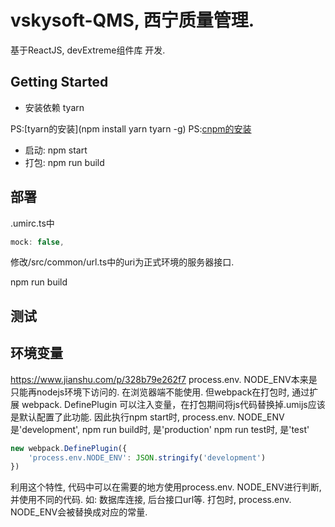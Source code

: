 # vskysoft-QMS, 西宁质量管理.

基于ReactJS, devExtreme组件库 开发.

## Getting Started

* 安装依赖 tyarn

PS:[tyarn的安装](npm install yarn tyarn -g)
PS:[cnpm的安装](https://developer.aliyun.com/mirror/NPM?from=tnpm)

* 启动: npm start
* 打包: npm run build

## 部署

.umirc.ts中

``` js
mock: false,
```

修改/src/common/url.ts中的uri为正式环境的服务器接口.

npm run build

## 测试

## 环境变量

https://www.jianshu.com/p/328b79e262f7
process.env. NODE_ENV本来是只能再nodejs环境下访问的. 在浏览器端不能使用.
但webpack在打包时, 通过扩展 webpack. DefinePlugin 可以注入变量，在打包期间将js代码替换掉.umijs应该是默认配置了此功能.
因此执行npm start时, process.env. NODE_ENV是'development', 
npm run build时, 是'production'
npm run test时, 是'test'

``` js
new webpack.DefinePlugin({
    'process.env.NODE_ENV': JSON.stringify('development')
})
```

利用这个特性, 代码中可以在需要的地方使用process.env. NODE_ENV进行判断, 并使用不同的代码. 如: 数据库连接, 后台接口url等.
打包时, process.env. NODE_ENV会被替换成对应的常量.
